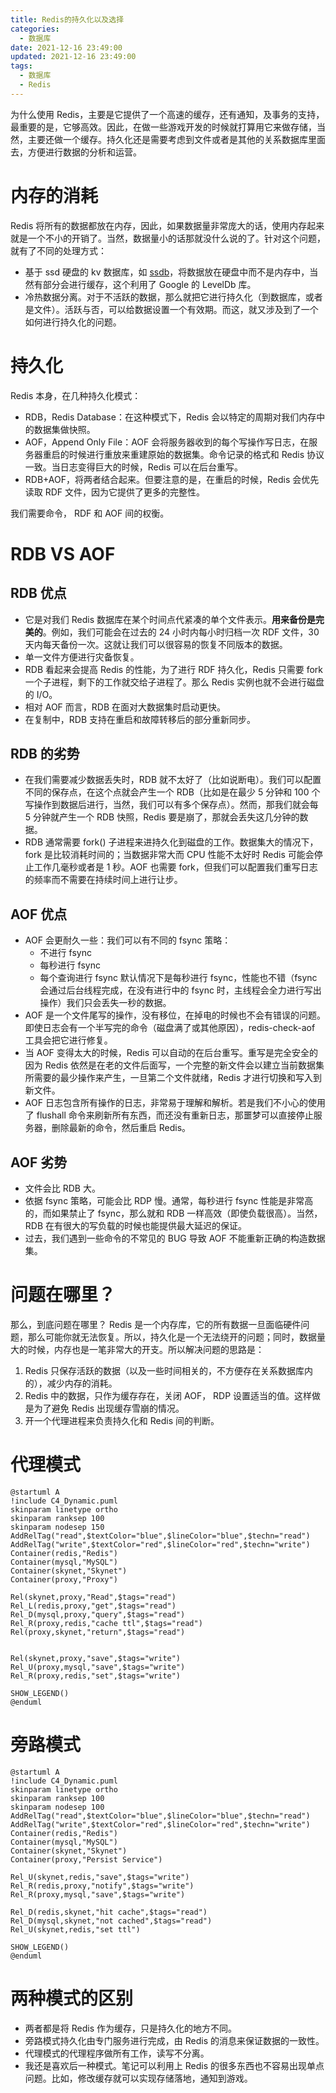 ```yaml
---
title: Redis的持久化以及选择
categories:
  - 数据库
date: 2021-12-16 23:49:00
updated: 2021-12-16 23:49:00
tags:
  - 数据库
  - Redis
---
```


为什么使用 Redis，主要是它提供了一个高速的缓存，还有通知，及事务的支持，最重要的是，它够高效。因此，在做一些游戏开发的时候就打算用它来做存储，当然，主要还做一个缓存。持久化还是需要考虑到文件或者是其他的关系数据库里面去，方便进行数据的分析和运营。

<!--more-->

# 内存的消耗

Redis 将所有的数据都放在内存，因此，如果数据量非常庞大的话，使用内存起来就是一个不小的开销了。当然，数据量小的话那就没什么说的了。针对这个问题，就有了不同的处理方式：

- 基于 ssd 硬盘的 kv 数据库，如 [ssdb](https://github.com/ideawu/ssdb)，将数据放在硬盘中而不是内存中，当然有部分会进行缓存，这个利用了 Google 的 LevelDb 库。
- 冷热数据分离。对于不活跃的数据，那么就把它进行持久化（到数据库，或者是文件）。活跃与否，可以给数据设置一个有效期。而这，就又涉及到了一个如何进行持久化的问题。

# 持久化

Redis 本身，在几种持久化模式：

- RDB，Redis Database：在这种模式下，Redis 会以特定的周期对我们内存中的数据集做快照。
- AOF，Append Only File：AOF 会将服务器收到的每个写操作写日志，在服务器重启的时候进行重放来重建原始的数据集。命令记录的格式和 Redis 协议一致。当日志变得巨大的时候，Redis 可以在后台重写。
- RDB+AOF，将两者结合起来。但要注意的是，在重启的时候，Redis 会优先读取 RDF 文件，因为它提供了更多的完整性。

我们需要命令， RDF 和 AOF 间的权衡。

# RDB VS AOF

## RDB 优点

- 它是对我们 Redis 数据库在某个时间点代紧凑的单个文件表示。**用来备份是完美的**。例如，我们可能会在过去的 24 小时内每小时归档一次 RDF 文件，30 天内每天备份一次。这就让我们可以很容易的恢复不同版本的数据。
- 单一文件方便进行灾备恢复。
- RDB 看起来会提高 Redis 的性能，为了进行 RDF 持久化，Redis 只需要 fork 一个子进程，剩下的工作就交给子进程了。那么 Redis 实例也就不会进行磁盘的 I/O。
- 相对 AOF 而言，RDB 在面对大数据集时启动更快。
- 在复制中，RDB 支持在重启和故障转移后的部分重新同步。

## RDB 的劣势

- 在我们需要减少数据丢失时，RDB 就不太好了（比如说断电）。我们可以配置不同的保存点，在这个点就会产生一个 RDB（比如是在最少 5 分钟和 100 个写操作到数据后进行，当然，我们可以有多个保存点）。然而，那我们就会每 5 分钟就产生一个 RDB 快照，Redis 要是崩了，那就会丢失这几分钟的数据。
- RDB 通常需要 fork() 子进程来进持久化到磁盘的工作。数据集大的情况下， fork 是比较消耗时间的；当数据非常大而 CPU 性能不太好时 Redis 可能会停止工作几毫秒或者是 1 秒。AOF 也需要 fork，但我们可以配置我们重写日志的频率而不需要在持续时间上进行让步。

## AOF 优点

- AOF 会更耐久一些：我们可以有不同的 fsync 策略：
  - 不进行 fsync
  - 每秒进行 fsync
  - 每个查询进行 fsync
    默认情况下是每秒进行 fsync，性能也不错（fsync 会通过后台线程完成，在没有进行中的 fsync 时，主线程会全力进行写出操作）我们只会丢失一秒的数据。
- AOF 是一个文件尾写的操作，没有移位，在掉电的时候也不会有错误的问题。即使日志会有一个半写完的命令（磁盘满了或其他原因），redis-check-aof 工具会把它进行修复。
- 当 AOF 变得太大的时候，Redis 可以自动的在后台重写。重写是完全安全的因为 Redis 依然是在老的文件后面写，一个完整的新文件会以建立当前数据集所需要的最少操作来产生，一旦第二个文件就绪，Redis 才进行切换和写入到新文件。
- AOF 日志包含所有操作的日志，非常易于理解和解析。若是我们不小心的使用了 flushall 命令来刷新所有东西，而还没有重新日志，那噩梦可以直接停止服务器，删除最新的命令，然后重启 Redis。

## AOF 劣势

- 文件会比 RDB 大。
- 依据 fsync 策略，可能会比 RDP 慢。通常，每秒进行 fsync 性能是非常高的，而如果禁止了 fsync，那么就和 RDB 一样高效（即使负载很高）。当然，RDB 在有很大的写负载的时候也能提供最大延迟的保证。
- 过去，我们遇到一些命令的不常见的 BUG 导致 AOF 不能重新正确的构造数据集。

# 问题在哪里？

那么，到底问题在哪里？ Redis 是一个内存库，它的所有数据一旦面临硬件问题，那么可能你就无法恢复。所以，持久化是一个无法绕开的问题；同时，数据量大的时候，内存也是一笔非常大的开支。所以解决问题的思路是：

1. Redis 只保存活跃的数据（以及一些时间相关的，不方便存在关系数据库内的），减少内存的消耗。
2. Redis 中的数据，只作为缓存存在，关闭 AOF， RDP 设置适当的值。这样做是为了避免 Redis 出现缓存雪崩的情况。
3. 开一个代理进程来负责持久化和 Redis 间的判断。

# 代理模式

```plantuml
@startuml A
!include C4_Dynamic.puml
skinparam linetype ortho
skinparam ranksep 100
skinparam nodesep 150
AddRelTag("read",$textColor="blue",$lineColor="blue",$techn="read")
AddRelTag("write",$textColor="red",$lineColor="red",$techn="write")
Container(redis,"Redis")
Container(mysql,"MySQL")
Container(skynet,"Skynet")
Container(proxy,"Proxy")

Rel(skynet,proxy,"Read",$tags="read")
Rel_L(redis,proxy,"get",$tags="read")
Rel_D(mysql,proxy,"query",$tags="read")
Rel_R(proxy,redis,"cache ttl",$tags="read")
Rel(proxy,skynet,"return",$tags="read")


Rel(skynet,proxy,"save",$tags="write")
Rel_U(proxy,mysql,"save",$tags="write")
Rel_R(proxy,redis,"set",$tags="write")

SHOW_LEGEND()
@enduml

```

# 旁路模式

```plantuml
@startuml A
!include C4_Dynamic.puml
skinparam linetype ortho
skinparam ranksep 100
skinparam nodesep 100
AddRelTag("read",$textColor="blue",$lineColor="blue",$techn="read")
AddRelTag("write",$textColor="red",$lineColor="red",$techn="write")
Container(redis,"Redis")
Container(mysql,"MySQL")
Container(skynet,"Skynet")
Container(proxy,"Persist Service")

Rel_U(skynet,redis,"save",$tags="write")
Rel_R(redis,proxy,"notify",$tags="write")
Rel_R(proxy,mysql,"save",$tags="write")

Rel_D(redis,skynet,"hit cache",$tags="read")
Rel_D(mysql,skynet,"not cached",$tags="read")
Rel_U(skynet,redis,"set ttl")

SHOW_LEGEND()
@enduml

```

# 两种模式的区别

- 两者都是将 Redis 作为缓存，只是持久化的地方不同。
- 旁路模式持久化由专门服务进行完成，由 Redis 的消息来保证数据的一致性。
- 代理模式的代理程序做所有工作，读写不分离。
- 我还是喜欢后一种模式。笔记可以利用上 Redis 的很多东西也不容易出现单点问题。比如，修改缓存就可以实现存储落地，通知到游戏。
